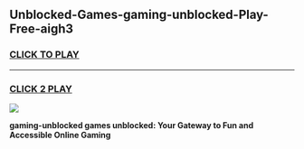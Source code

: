 
## Unblocked-Games-gaming-unblocked-Play-Free-aigh3
<h3>
<a href="https://premium76.site?title=gaming-unblocked&ref=21A">CLICK TO PLAY</a></h3>
<hr>

<h3>
<a href="https://premium76.site?title=gaming-unblocked&ref=21A">CLICK 2 PLAY</a>
  
</h3>

<a href="https://premium76.site?title=gaming-unblocked&ref=21A"><img src="https://clearcache.store/games.png"></a>


**gaming-unblocked games unblocked: Your Gateway to Fun and Accessible Online Gaming**

